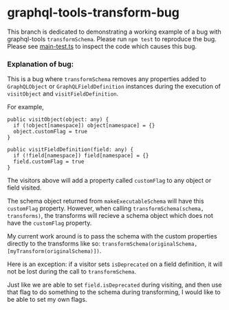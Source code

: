 # graphql-tools-transform-bug

This branch is dedicated to demonstrating a working example of a bug with graphql-tools `transformSchema`. Please run `npm test` to reproduce the bug. Please see [main-test.ts](./__tests__/main-test.ts) to inspect the code which causes this bug.

### Explanation of bug:

This is a bug where `transformSchema` removes any properties added to `GraphQLObject` or `GraphQLFieldDefinition` instances during the execution of `visitObject` and `visitFieldDefinition`.

For example,

```
public visitObject(object: any) {
  if (!object[namespace]) object[namespace] = {}
  object.customFlag = true
}

public visitFieldDefinition(field: any) {
  if (!field[namespace]) field[namespace] = {}
  field.customFlag = true
}
```

The visitors above will add a property called `customFlag` to any object or field visited.

The schema object returned from `makeExecutableSchema` will have this `customFlag` property. However, when calling `transformSchema(schema, transforms)`, the transforms will recieve a schema object which does not have the `customFlag` property.

My current work around is to pass the schema with the custom properties directly to the transforms like so: `transformSchema(originalSchema, [myTransform(originalSchema)])`.

Here is an exception: if a visitor sets `isDeprecated` on a field definition, it will not be lost during the call to `transformSchema`.

Just like we are able to set `field.isDeprecated` during visiting, and then use that flag to do something to the schema during transforming, I would like to be able to set my own flags.